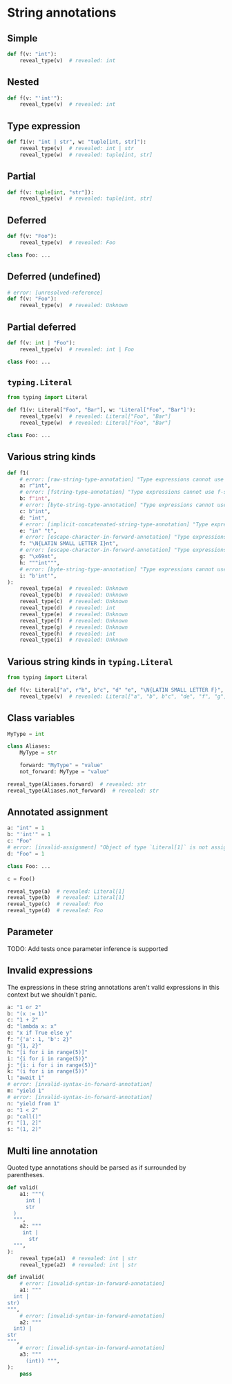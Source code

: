 # String annotations

## Simple

```py
def f(v: "int"):
    reveal_type(v)  # revealed: int
```

## Nested

```py
def f(v: "'int'"):
    reveal_type(v)  # revealed: int
```

## Type expression

```py
def f1(v: "int | str", w: "tuple[int, str]"):
    reveal_type(v)  # revealed: int | str
    reveal_type(w)  # revealed: tuple[int, str]
```

## Partial

```py
def f(v: tuple[int, "str"]):
    reveal_type(v)  # revealed: tuple[int, str]
```

## Deferred

```py
def f(v: "Foo"):
    reveal_type(v)  # revealed: Foo

class Foo: ...
```

## Deferred (undefined)

```py
# error: [unresolved-reference]
def f(v: "Foo"):
    reveal_type(v)  # revealed: Unknown
```

## Partial deferred

```py
def f(v: int | "Foo"):
    reveal_type(v)  # revealed: int | Foo

class Foo: ...
```

## `typing.Literal`

```py
from typing import Literal

def f1(v: Literal["Foo", "Bar"], w: 'Literal["Foo", "Bar"]'):
    reveal_type(v)  # revealed: Literal["Foo", "Bar"]
    reveal_type(w)  # revealed: Literal["Foo", "Bar"]

class Foo: ...
```

## Various string kinds

```py
def f1(
    # error: [raw-string-type-annotation] "Type expressions cannot use raw string literal"
    a: r"int",
    # error: [fstring-type-annotation] "Type expressions cannot use f-strings"
    b: f"int",
    # error: [byte-string-type-annotation] "Type expressions cannot use bytes literal"
    c: b"int",
    d: "int",
    # error: [implicit-concatenated-string-type-annotation] "Type expressions cannot span multiple string literals"
    e: "in" "t",
    # error: [escape-character-in-forward-annotation] "Type expressions cannot contain escape characters"
    f: "\N{LATIN SMALL LETTER I}nt",
    # error: [escape-character-in-forward-annotation] "Type expressions cannot contain escape characters"
    g: "\x69nt",
    h: """int""",
    # error: [byte-string-type-annotation] "Type expressions cannot use bytes literal"
    i: "b'int'",
):
    reveal_type(a)  # revealed: Unknown
    reveal_type(b)  # revealed: Unknown
    reveal_type(c)  # revealed: Unknown
    reveal_type(d)  # revealed: int
    reveal_type(e)  # revealed: Unknown
    reveal_type(f)  # revealed: Unknown
    reveal_type(g)  # revealed: Unknown
    reveal_type(h)  # revealed: int
    reveal_type(i)  # revealed: Unknown
```

## Various string kinds in `typing.Literal`

```py
from typing import Literal

def f(v: Literal["a", r"b", b"c", "d" "e", "\N{LATIN SMALL LETTER F}", "\x67", """h"""]):
    reveal_type(v)  # revealed: Literal["a", "b", b"c", "de", "f", "g", "h"]
```

## Class variables

```py
MyType = int

class Aliases:
    MyType = str

    forward: "MyType" = "value"
    not_forward: MyType = "value"

reveal_type(Aliases.forward)  # revealed: str
reveal_type(Aliases.not_forward)  # revealed: str
```

## Annotated assignment

```py
a: "int" = 1
b: "'int'" = 1
c: "Foo"
# error: [invalid-assignment] "Object of type `Literal[1]` is not assignable to `Foo`"
d: "Foo" = 1

class Foo: ...

c = Foo()

reveal_type(a)  # revealed: Literal[1]
reveal_type(b)  # revealed: Literal[1]
reveal_type(c)  # revealed: Foo
reveal_type(d)  # revealed: Foo
```

## Parameter

TODO: Add tests once parameter inference is supported

## Invalid expressions

The expressions in these string annotations aren't valid expressions in this context but we
shouldn't panic.

```py
a: "1 or 2"
b: "(x := 1)"
c: "1 + 2"
d: "lambda x: x"
e: "x if True else y"
f: "{'a': 1, 'b': 2}"
g: "{1, 2}"
h: "[i for i in range(5)]"
i: "{i for i in range(5)}"
j: "{i: i for i in range(5)}"
k: "(i for i in range(5))"
l: "await 1"
# error: [invalid-syntax-in-forward-annotation]
m: "yield 1"
# error: [invalid-syntax-in-forward-annotation]
n: "yield from 1"
o: "1 < 2"
p: "call()"
r: "[1, 2]"
s: "(1, 2)"
```

## Multi line annotation

Quoted type annotations should be parsed as if surrounded by parentheses.

```py
def valid(
    a1: """(
      int |
      str
  )
  """,
    a2: """
     int |
       str
  """,
):
    reveal_type(a1)  # revealed: int | str
    reveal_type(a2)  # revealed: int | str

def invalid(
    # error: [invalid-syntax-in-forward-annotation]
    a1: """
  int |
str)
""",
    # error: [invalid-syntax-in-forward-annotation]
    a2: """
  int) |
str
""",
    # error: [invalid-syntax-in-forward-annotation]
    a3: """
      (int)) """,
):
    pass
```
